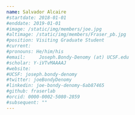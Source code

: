 ```yaml
---
name: Salvador Alcaire
#startdate: 2018-01-01
#enddate: 2019-01-01
#image: /static/img/members/joe.jpg
#altimage: /static/img/members/Fraser_pb.jpg
#position: Visiting Graduate Student
#current:
#pronouns: He/him/his
#email: 	Joseph.Bondy-Denomy (at) UCSF.edu
#scholar: Y-iVTvMAAAAJ
#website:
#UCSF: joseph.bondy-denomy
#twitter: joeBondyDenomy
#linkedin: joe-bondy-denomy-6ab87465
#github: fraserlab
#orcid: 0000-0002-5080-2859
#subsequent: ""
---
```

